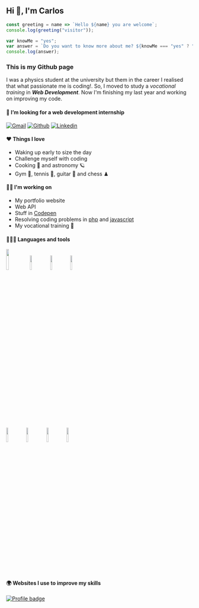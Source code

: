 <h2 align="left">Hi 🤗, I'm Carlos</h2>

```javascript
const greeting = name => `Hello ${name} you are welcome`;
console.log(greeting("visitor"));

var knowMe = "yes";
var answer = `Do you want to know more about me? ${knowMe === "yes" ? "Scroll down" : "Thanks for your visit"}`;
console.log(answer);
```

<h3>This is my Github page</h3>

I was a physics student at the university but them in the career I realised that what passionate me is coding!. So, I moved to study a *_vocational training_* in ***Web Development***.
Now I'm finishing my last year and working on improving my code.

#### 👯 I’m looking for a web development internship
[![Gmail](https://img.shields.io/badge/-Gmail-c14438?style=flat&logo=Gmail&logoColor=white)](mailto:charly.lopez.perez@gmail.com)
[![Github](https://img.shields.io/badge/-Github-000?style=flat&logo=Github&logoColor=white)](https://github.com/charls96)
[![Linkedin](https://img.shields.io/badge/-LinkedIn-blue?style=flat&logo=Linkedin&logoColor=white)](#)

#### ❤ Things I love 
- Waking up early to size the day
- Challenge myself with coding
- Cooking 🍪 and astronomy 🪐
- Gym 💪, tennis 🎾, guitar 🎸 and chess ♟

#### 🐱‍🏍 I'm working on 
- My portfolio website
- Web API
- Stuff in [Codepen](https://codepen.io/charls1996/pens/showcase)
- Resolving coding problems in [php](https://github.com/charls96/php-exercises) and [javascript](https://github.com/charls96/js-exercises)
- My vocational training 🚀

#### 🧑🏻‍💻 Languages and tools
<code><img width="12%" src="https://user-images.githubusercontent.com/82521019/132091341-6715aab5-902d-4ecf-b3d5-6a0bb5ab1a76.png"></code>
<code><img width="10%" src="https://www.vectorlogo.zone/logos/reactjs/reactjs-ar21.svg"></code>
<code><img width="10%" src="https://www.vectorlogo.zone/logos/php/php-horizontal.svg"></code>
<code><img width="10%" src="https://www.vectorlogo.zone/logos/laravel/laravel-ar21.svg"></code>

<code><img width="10%" src="https://www.vectorlogo.zone/logos/java/java-horizontal.svg"></code>
<code><img width="10%" src="https://www.vectorlogo.zone/logos/getbootstrap/getbootstrap-ar21.svg"></code>
<code><img width="10%" src="https://www.vectorlogo.zone/logos/docker/docker-ar21.svg"></code>
<code><img width="10%" src="https://www.vectorlogo.zone/logos/git-scm/git-scm-ar21.svg"></code>


#### 🌍 Websites I use to improve my skills
[![Profile badge](https://www.codewars.com/users/charls96/badges/large)](https://www.codewars.com/users/charls96)
